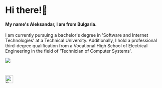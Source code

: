 # Hi there!👋

<h4>My name's Aleksandar, I am from Bulgaria.</h4>

I am currently pursuing a bachelor's degree in 'Software and Internet Technologies' at a Technical University. Additionally, I hold a professional third-degree qualification from a Vocational High School of Electrical Engineering in the field of 'Technician of Computer Systems'.

![](https://komarev.com/ghpvc/?username=AleksandarHaralanov&color=f8312f)
#
<a href='https://ko-fi.com/F2F4Z98EI' target='_blank'>
    <img height='20' style='border:0px;height:25px;' src='https://ko-fi.com/img/githubbutton_sm.svg' border='0' alt='Buy Me a Coffee at ko-fi.com' />
</a>
